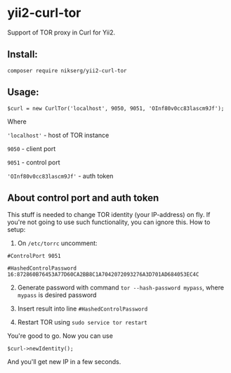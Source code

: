 # yii2-curl-tor
Support of TOR proxy in Curl for Yii2.

## Install:

`composer require nikserg/yii2-curl-tor`

## Usage:

`$curl = new CurlTor('localhost', 9050, 9051, 'OInf80v0cc83lascm9Jf');`

Where

`'localhost'` - host of TOR instance

`9050` - client port

`9051` - control port

`'OInf80v0cc83lascm9Jf'` - auth token

## About control port and auth token

This stuff is needed to change TOR identity (your IP-address) on fly. If you're not going to use such functionality, you can ignore this. How to setup:

1. On `/etc/torrc` uncomment:

`#ControlPort 9051`

`#HashedControlPassword 16:872860B76453A77D60CA2BB8C1A7042072093276A3D701AD684053EC4C`

2. Generate password with command `tor --hash-password mypass`, where `mypass` is desired password

3. Insert result into line `#HashedControlPassword`

4. Restart TOR using `sudo service tor restart`

You're good to go. Now you can use 

`$curl->newIdentity();`

And you'll get new IP in a few seconds.